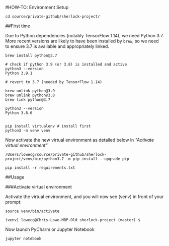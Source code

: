 #HOW-TO: Environment Setup

```
cd source/private-github/sherlock-project/
```

##First time

Due to Python dependencies (notably TensorFlow 1.14), we need Python 3.7. More recent versions are likely to have been installed by `brew`, so we need to ensure 3.7 is available and appropriately linked.

```
brew install python@3.7

# check if python 3.9 (or 3.8) is installed and active
python3 --version
Python 3.9.1

# revert to 3.7 (needed by TensorFlow 1.14)

brew unlink python@3.9
brew unlink python@3.8
brew link python@3.7

python3 --version
Python 3.8.6


pip install virtualenv # install first
python3 -m venv venv
```

Now activate the new virtual environment as detailed below in *"Activate virtual environment"*

```
/Users/lowecg/source/private-github/sherlock-project/venv/bin/python3.7 -m pip install --upgrade pip

pip install -r requirements.txt
```

##Usage

###Activate virtual environment

Activate the virtual environment, and you will now see (venv) in front of your prompt:

```
source venv/bin/activate

(venv) lowecg@Chris-Lowe-MBP-Old sherlock-project (master) $
```

Now launch PyCharm or Jupyter Notebook

```jupyter notebook```
